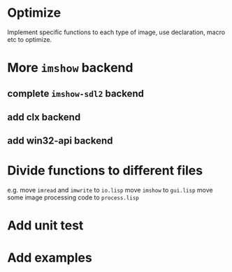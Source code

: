 # Optimize
Implement specific functions to each type of image, use declaration, macro etc to optimize.
# More `imshow` backend
## complete `imshow-sdl2` backend
## add clx backend
## add win32-api backend
# Divide functions to different files
e.g.
move `imread` and `imwrite` to `io.lisp`
move `imshow` to `gui.lisp`
move some image processing code to `process.lisp`
# Add unit test
# Add examples
